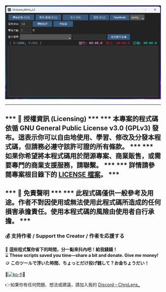 ![ChroLens_Mimic v1.0](./ChroLens_Mimic.png)

---
*** 📄 授權資訊 (Licensing) ***
*** 本專案的程式碼依循 GNU General Public License v3.0 (GPLv3) 發布。這表示你可以自由地使用、學習、修改及分發本程式碼，但請務必遵守該許可證的所有條款。 ***
*** 如果你希望將本程式碼用於閉源專案、商業販售，或需要專門的商業支援服務，請聯繫。 ***
*** 詳情請參閱專案根目錄下的 [LICENSE 檔案](LICENSE)。 ***
---
*** 📄 免責聲明 ***
*** 此程式碼僅供一般參考及用途。作者不對因使用或無法使用此程式碼所造成的任何損害承擔責任。使用本程式碼的風險由使用者自行承擔。 ***
---
### 💰 支持作者 / Support the Creator / 作者を応援する

🧠 **這些程式幫你省下的時間，分一點來抖內吧！給我錢錢！**  </br>
⌛ **These scripts saved you time—share a bit and donate. Give me money!**    </br>
🪙 **このツールで浮いた時間、ちょっとだけ投げ銭して？お金ちょうだい！**  </br>

💸[![ko-fi](https://ko-fi.com/img/githubbutton_sm.svg)](https://ko-fi.com/B0B51FBVA8)💸

👉如果你有任何問題、想法或建議，請加入我的 [Discord－ChroLens_](https://discord.gg/72Kbs4WPPn)